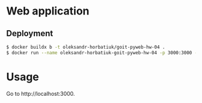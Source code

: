 # Web application

## Deployment

```bash
$ docker buildx b -t oleksandr-horbatiuk/goit-pyweb-hw-04 .
$ docker run --name oleksandr-horbatiuk-goit-pyweb-hw-04 -p 3000:3000 -v ./front-init/storage:/app/front-init/storage -d oleksandr-horbatiuk/goit-pyweb-hw-04
```

# Usage

Go to http://localhost:3000.
